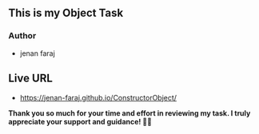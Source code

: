 ## This is my Object Task
### Author
- jenan faraj
## Live URL
- https://jenan-faraj.github.io/ConstructorObject/

**Thank you so much for your time and effort in reviewing my task. I truly appreciate your support and guidance! 🙏🌟**
